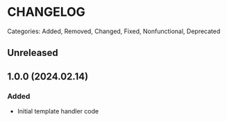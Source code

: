 # CHANGELOG

Categories: Added, Removed, Changed, Fixed, Nonfunctional, Deprecated

## Unreleased

<!--- All unreleased items go here  -->

<!--- Example CHANGELOG entry

## 0.1.0 (2019.07.02)

### Added

- Initial template handler code

-->

## 1.0.0 (2024.02.14)

### Added

- Initial template handler code
